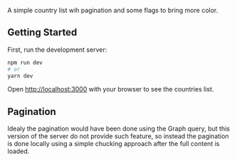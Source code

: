 A simple country list wih pagination and some flags to bring more color.

## Getting Started

First, run the development server:

```bash
npm run dev
# or
yarn dev
```

Open [http://localhost:3000](http://localhost:3000) with your browser to see the countries list.

## Pagination

Idealy the pagination would have been done using the Graph query, but this version of the server do not provide such feature, so instead the pagination is done locally using a simple chucking approach after the full content is loaded.
